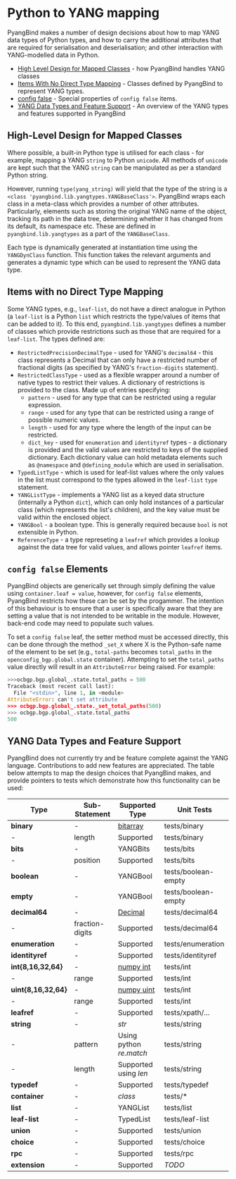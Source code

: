 # Python to YANG mapping

PyangBind makes a number of design decisions about how to map YANG data types of Python types, and how to carry the additional attributes that are required for serialisation and deserialisation; and other interaction with YANG-modelled data in Python.

 * [High Level Design for Mapped Classes](#hld) - how PyangBind handles YANG classes
 * [Items With No Direct Type Mapping](#nodirect) - Classes defined by PyangBind to represent YANG types.
 * [config false](#configfalse) - Special properties of `config false` items.
 * [YANG Data Types and Feature Support](#yangfeature) - An overview of the YANG types and features supported in PyangBind


## High-Level Design for Mapped Classes <a name="hld"></a>
Where possible, a built-in Python type is utilised for each class - for example, mapping a YANG `string` to Python `unicode`. All methods of `unicode` are kept such that the YANG `string` can be manipulated as per a standard Python string.

However, running `type(yang_string)` will yield that the type of the string is a `<class 'pyangbind.lib.yangtypes.YANGBaseClass'>`. PyangBind wraps each class in a meta-class which provides a number of other attributes. Particularly, elements such as storing the original YANG name of the object, tracking its path in the data tree, determining whether it has changed from its default, its namespace etc. These are defined in `pyangbind.lib.yangtypes` as a part of the `YANGBaseClass`.

Each type is dynamically generated at instantiation time using the `YANGDynClass` function. This function takes the relevant arguments and generates a dynamic type which can be used to represent the YANG data type.

## Items with no Direct Type Mapping <a name="nodirect"></a>

Some YANG types, e.g., `leaf-list`, do not have a direct analogue in Python (a `leaf-list` is a Python `list` which restricts the type/values of items that can be added to it). To this end, `pyangbind.lib.yangtypes` defines a number of classes which provide restrictions such as those that are required for a `leaf-list`. The types defined are:

 - `RestrictedPrecisionDecimalType` - used for YANG's `decimal64` - this class represents a Decimal that can only have a restricted number of fractional digits (as specified by YANG's `fraction-digits` statement).
 - `RestrictedClassType` - used as a flexible wrapper around a number of native types to restrict their values. A dictionary of restrictions is provided to the class. Made up of entries specifying:
   * `pattern` - used for any type that can be restricted using a regular expression.
   * `range`  - used for any type that can be restricted using a range of possible numeric values.
   * `length` - used for any type where the length of the input can be restricted.
   * `dict_key` - used for `enumeration` and `identityref` types - a dictionary is provided and the valid values are restricted to keys of the supplied dictionary. Each dictionary value can hold metadata elements such as `@namespace` and `@defining_module` which are used in serialisation.
 - `TypedListType` - which is used for leaf-list values where the only values in the list must correspond to the types allowed in the `leaf-list` `type` statement.
 - `YANGListType` - implements a YANG list as a keyed data structure (internally a Python `dict`), which can only hold instances of a particular class (which represents the list's children), and the key value must be valid within the enclosed object.
 -  `YANGBool` - a boolean type. This is generally required because `bool` is not extensible in Python.
 - `ReferenceType` - a type represeting a `leafref` which provides a lookup against the data tree for valid values, and allows pointer `leafref` items.

## `config false` Elements <a name="configfalse"></a>

PyangBind objects are generically set through simply defining the value using `container.leaf = value`, however, for `config false` elements, PyangBind restricts how these can be set by the progammer. The intention of this behaviour is to ensure that a user is specifically aware that they are setting a value that is not intended to be writable in the module. However, back-end code may need to populate such values.

To set a `config false` leaf, the setter method must be accessed directly, this can be done through the method `_set_X` where X is the Python-safe name of the element to be set (e.g., `total-paths` becomes `total_paths` in the `openconfig_bgp.global.state` container). Attempting to set the `total_paths` value directly will result in an `AttributeError` being raised. For example:

```python
>>>ocbgp.bgp.global_.state.total_paths = 500
Traceback (most recent call last):
  File "<stdin>", line 1, in <module>
AttributeError: can't set attribute
>>> ocbgp.bgp.global_.state._set_total_paths(500)
>>> ocbgp.bgp.global_.state.total_paths
500
```

## YANG Data Types and Feature Support <a name="yangfeature"></a>

PyangBind does not currently try and be feature complete against the YANG language. Contributions to add new features are appreciated. The table below attempts to map the design choices that PyangBind makes, and provide pointers to tests which demonstrate how this functionality can be used:

 **Type**            | **Sub-Statement**   | **Supported Type**      | **Unit Tests**
 --------------------|--------------------|--------------------------|---------------
 **binary**          | -                   | [bitarray](https://github.com/ilanschnell/bitarray)           | tests/binary
 -                   | length              | Supported           | tests/binary
 **bits**            | -                   | YANGBits                | tests/bits
 -                   | position            | Supported               | tests/bits
 **boolean**         | -                   | YANGBool                | tests/boolean-empty
 **empty**           | -                   | YANGBool                | tests/boolean-empty
 **decimal64**       | -                   | [Decimal](https://docs.python.org/2/library/decimal.html) | tests/decimal64
 -                   | fraction-digits     | Supported               | tests/decimal64
 **enumeration**     | -                   | Supported               | tests/enumeration
 **identityref**     | -                   | Supported               | tests/identityref
 **int{8,16,32,64}** | -                   | [numpy int](http://docs.scipy.org/doc/numpy/user/basics.types.html) | tests/int
 -                   | range               | Supported               | tests/int
 **uint{8,16,32,64}**| -                   | [numpy uint](http://docs.scipy.org/doc/numpy/user/basics.types.html) | tests/int
 -                   | range               | Supported               | tests/int
 **leafref**         | -                   | Supported               | tests/xpath/...
 **string**          | -                   | *str*                   | tests/string
 -                   | pattern             | Using python *re.match* | tests/string
 -                   | length              | Supported using *len*   | tests/string
 **typedef**         | -                   | Supported               | tests/typedef
 **container**       | -                   | *class*                 | tests/*
 **list**            | -                   | YANGList                | tests/list
 **leaf-list**       | -                   | TypedList               | tests/leaf-list
 **union**           | -                   | Supported               | tests/union
 **choice**          | -                   | Supported               | tests/choice
 **rpc**             | -                   | Supported                  | tests/rpc
 **extension**             | -                   | Supported                  | *TODO*
